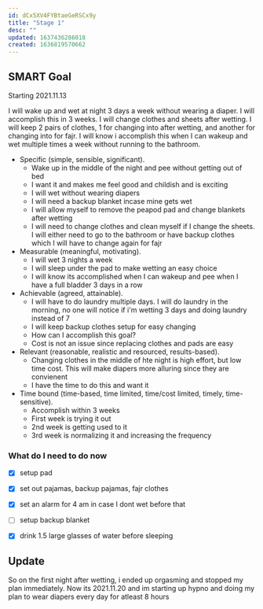 ```yaml
---
id: dCx5XV4FYBtaeGeRSCx9y
title: "Stage 1"
desc: ""
updated: 1637436286018
created: 1636819570662
---
```


## SMART Goal

Starting 2021.11.13

I will wake up and wet at night 3 days a week without wearing a diaper. I will accomplish this in 3 weeks. I will change clothes and sheets after wetting. I will keep 2 pairs of clothes, 1 for changing into after wetting, and another for changing into for fajr. I will know i accomplish this when I can wakeup and wet multiple times a week without running to the bathroom.

- Specific (simple, sensible, significant).
  - Wake up in the middle of the night and pee without getting out of bed
  - I want it and makes me feel good and childish and is exciting
  - I will wet without wearing diapers
  - I will need a backup blanket incase mine gets wet
  - I will allow myself to remove the peapod pad and change blankets after wetting
  - I will need to change clothes and clean myself if I change the sheets. I will either need to go to the bathroom or have backup clothes which I will have to change again for fajr
- Measurable (meaningful, motivating).
  - I will wet 3 nights a week
  - I will sleep under the pad to make wetting an easy choice
  - I will know its accomplished when I can wakeup and pee when I have a full bladder 3 days in a row
- Achievable (agreed, attainable).
  - I will have to do laundry multiple days. I will do laundry in the morning, no one will notice if i'm wetting 3 days and doing laundry instead of 7
  - I will keep backup clothes setup for easy changing
  - How can I accomplish this goal?
  - Cost is not an issue since replacing clothes and pads are easy
- Relevant (reasonable, realistic and resourced, results-based).
  - Changing clothes in the middle of hte night is high effort, but low time cost. This will make diapers more alluring since they are convienent
  - I have the time to do this and want it
- Time bound (time-based, time limited, time/cost limited, timely, time-sensitive).
  - Accomplish within 3 weeks
  - First week is trying it out
  - 2nd week is getting used to it
  - 3rd week is normalizing it and increasing the frequency

### What do I need to do now

- [x] setup pad
- [x] set out pajamas, backup pajamas, fajr clothes
- [x] set an alarm for 4 am in case I dont wet before that
- [ ] setup backup blanket
- [x] drink 1.5 large glasses of water before sleeping



## Update

So on the first night after wetting, i ended up orgasming and stopped my plan immediately.
Now its 2021.11.20 and im starting up hypno and doing my plan to wear diapers every day for atleast 8 hours